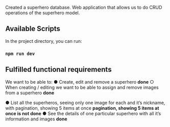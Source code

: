 Created a superhero database. Web application that allows us to do CRUD operations of the superhero model.

## Available Scripts

In the project directory, you can run:

### `npm run dev`

## Fulfilled functional requirements
We want to be able to:
● Create, edit and remove a superhero  **done**
○ When creating / editing we want to be able to assign and remove images from a superhero **done**

● List all the superheros, seeing only one image for each and it’s nickname,
with pagination, showing 5 items at once **pagination, showing 5 items at once is not done**
● See the details of one particular superhero with all it’s information and images **done**